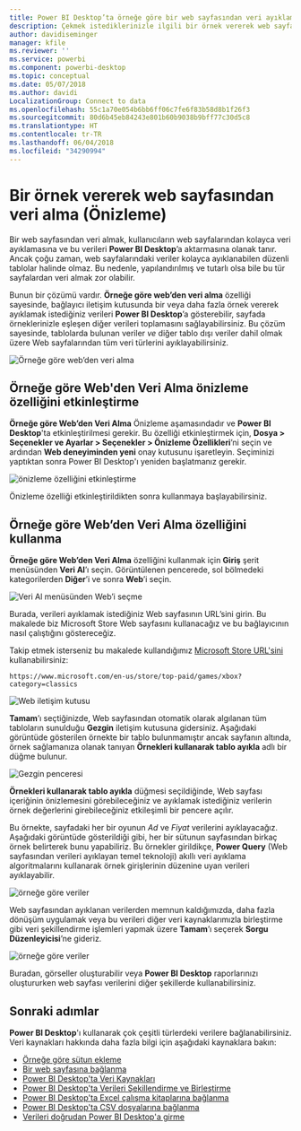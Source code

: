 ```yaml
---
title: Power BI Desktop’ta örneğe göre bir web sayfasından veri ayıklama (Önizleme)
description: Çekmek istediklerinizle ilgili bir örnek vererek web sayfasından veri ayıklama
author: davidiseminger
manager: kfile
ms.reviewer: ''
ms.service: powerbi
ms.component: powerbi-desktop
ms.topic: conceptual
ms.date: 05/07/2018
ms.author: davidi
LocalizationGroup: Connect to data
ms.openlocfilehash: 55c1a70e054b6bb6ff06c7fe6f83b58d8b1f26f3
ms.sourcegitcommit: 80d6b45eb84243e801b60b9038b9bff77c30d5c8
ms.translationtype: HT
ms.contentlocale: tr-TR
ms.lasthandoff: 06/04/2018
ms.locfileid: "34290994"
---
```

# <a name="get-data-from-a-web-page-by-providing-an-example-preview"></a>Bir örnek vererek web sayfasından veri alma (Önizleme)

Bir web sayfasından veri almak, kullanıcıların web sayfalarından kolayca veri ayıklamasına ve bu verileri **Power BI Desktop**’a aktarmasına olanak tanır. Ancak çoğu zaman, web sayfalarındaki veriler kolayca ayıklanabilen düzenli tablolar halinde olmaz. Bu nedenle, yapılandırılmış ve tutarlı olsa bile bu tür sayfalardan veri almak zor olabilir. 

Bunun bir çözümü vardır. **Örneğe göre web’den veri alma** özelliği sayesinde, bağlayıcı iletişim kutusunda bir veya daha fazla örnek vererek ayıklamak istediğiniz verileri **Power BI Desktop**’a gösterebilir, sayfada örneklerinizle eşleşen diğer verileri toplamasını sağlayabilirsiniz. Bu çözüm sayesinde, tablolarda bulunan veriler *ve* diğer tablo dışı veriler dahil olmak üzere Web sayfalarından tüm veri türlerini ayıklayabilirsiniz. 

![Örneğe göre web’den veri alma](media/desktop-connect-to-web-by-example/web-by-example_01.png)


## <a name="enabling-the-preview-feature-get-data-from-web-by-example"></a>Örneğe göre Web'den Veri Alma önizleme özelliğini etkinleştirme

**Örneğe göre Web’den Veri Alma** Önizleme aşamasındadır ve **Power BI Desktop**'ta etkinleştirilmesi gerekir. Bu özelliği etkinleştirmek için, **Dosya > Seçenekler ve Ayarlar > Seçenekler > Önizleme Özellikleri**’ni seçin ve ardından **Web deneyiminden yeni** onay kutusunu işaretleyin. Seçiminizi yaptıktan sonra Power BI Desktop'ı yeniden başlatmanız gerekir.

![önizleme özelliğini etkinleştirme](media/desktop-connect-to-web-by-example/web-by-example_02.png)

Önizleme özelliği etkinleştirildikten sonra kullanmaya başlayabilirsiniz. 

## <a name="using-get-data-from-web-by-example"></a>Örneğe göre Web’den Veri Alma özelliğini kullanma

**Örneğe göre Web’den Veri Alma** özelliğini kullanmak için **Giriş** şerit menüsünden **Veri Al**’ı seçin. Görüntülenen pencerede, sol bölmedeki kategorilerden **Diğer**’i ve sonra **Web**’i seçin.

![Veri Al menüsünden Web’i seçme](media/desktop-connect-to-web-by-example/web-by-example_03.png)

Burada, verileri ayıklamak istediğiniz Web sayfasının URL’sini girin. Bu makalede biz Microsoft Store Web sayfasını kullanacağız ve bu bağlayıcının nasıl çalıştığını göstereceğiz. 

Takip etmek isterseniz bu makalede kullandığımız [Microsoft Store URL'sini](https://www.microsoft.com/en-us/store/top-paid/games/xbox?category=classics) kullanabilirsiniz:

    https://www.microsoft.com/en-us/store/top-paid/games/xbox?category=classics

![Web iletişim kutusu](media/desktop-connect-to-web-by-example/web-by-example_04.png)

**Tamam**’ı seçtiğinizde, Web sayfasından otomatik olarak algılanan tüm tabloların sunulduğu **Gezgin** iletişim kutusuna gidersiniz. Aşağıdaki görüntüde gösterilen örnekte bir tablo bulunmamıştır ancak sayfanın altında, örnek sağlamanıza olanak tanıyan **Örnekleri kullanarak tablo ayıkla** adlı bir düğme bulunur.


![Gezgin penceresi](media/desktop-connect-to-web-by-example/web-by-example_05.png)

**Örnekleri kullanarak tablo ayıkla** düğmesi seçildiğinde, Web sayfası içeriğinin önizlemesini görebileceğiniz ve ayıklamak istediğiniz verilerin örnek değerlerini girebileceğiniz etkileşimli bir pencere açılır. 

Bu örnekte, sayfadaki her bir oyunun *Ad* ve *Fiyat* verilerini ayıklayacağız. Aşağıdaki görüntüde gösterildiği gibi, her bir sütunun sayfasından birkaç örnek belirterek bunu yapabiliriz. Bu örnekler girildikçe, **Power Query** (Web sayfasından verileri ayıklayan temel teknoloji) akıllı veri ayıklama algoritmalarını kullanarak örnek girişlerinin düzenine uyan verileri ayıklayabilir.

![örneğe göre veriler](media/desktop-connect-to-web-by-example/web-by-example_06.png)

Web sayfasından ayıklanan verilerden memnun kaldığımızda, daha fazla dönüşüm uygulamak veya bu verileri diğer veri kaynaklarımızla birleştirme gibi veri şekillendirme işlemleri yapmak üzere **Tamam**’ı seçerek **Sorgu Düzenleyicisi**’ne gideriz.

![örneğe göre veriler](media/desktop-connect-to-web-by-example/web-by-example_07.png)

Buradan, görseller oluşturabilir veya **Power BI Desktop** raporlarınızı oluştururken web sayfası verilerini diğer şekillerde kullanabilirsiniz.


## <a name="next-steps"></a>Sonraki adımlar
**Power BI Desktop**'ı kullanarak çok çeşitli türlerdeki verilere bağlanabilirsiniz. Veri kaynakları hakkında daha fazla bilgi için aşağıdaki kaynaklara bakın:

* [Örneğe göre sütun ekleme](desktop-add-column-from-example.md)
* [Bir web sayfasına bağlanma](desktop-connect-to-web.md)
* [Power BI Desktop'ta Veri Kaynakları](desktop-data-sources.md)
* [Power BI Desktop'ta Verileri Şekillendirme ve Birleştirme](desktop-shape-and-combine-data.md)
* [Power BI Desktop'ta Excel çalışma kitaplarına bağlanma](desktop-connect-excel.md)   
* [Power BI Desktop'ta CSV dosyalarına bağlanma](desktop-connect-csv.md)   
* [Verileri doğrudan Power BI Desktop'a girme](desktop-enter-data-directly-into-desktop.md)   

